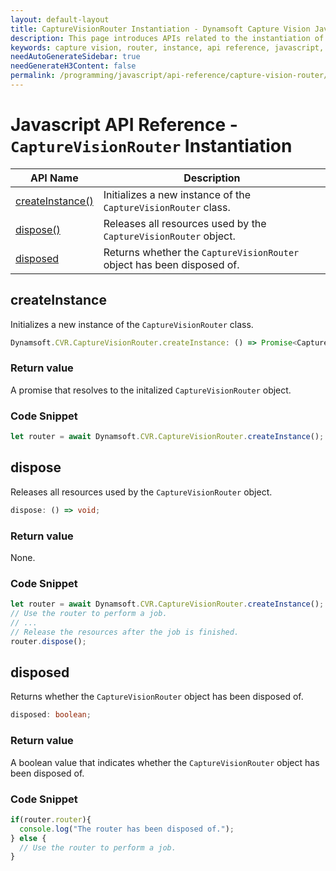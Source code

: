 ```yaml
---
layout: default-layout
title: CaptureVisionRouter Instantiation - Dynamsoft Capture Vision JavaScript Edition API
description: This page introduces APIs related to the instantiation of CaptureVisionRouter of Dynamsoft Capture Vision JavaScript Edition.
keywords: capture vision, router, instance, api reference, javascript, js
needAutoGenerateSidebar: true
needGenerateH3Content: false
permalink: /programming/javascript/api-reference/capture-vision-router/instantiate.html
---
```


# Javascript API Reference - `CaptureVisionRouter` Instantiation

| API Name                            | Description                                                            |
| ----------------------------------- | ---------------------------------------------------------------------- |
| [createInstance()](#createinstance) | Initializes a new instance of the `CaptureVisionRouter` class.         |
| [dispose()](#dispose)               | Releases all resources used by the `CaptureVisionRouter` object.       |
| [disposed](#disposed)               | Returns whether the `CaptureVisionRouter` object has been disposed of. |


## createInstance

Initializes a new instance of the `CaptureVisionRouter` class.

```typescript
Dynamsoft.CVR.CaptureVisionRouter.createInstance: () => Promise<CaptureVisionRouter>;
```

### Return value

A promise that resolves to the initalized `CaptureVisionRouter` object.

### Code Snippet

```js
let router = await Dynamsoft.CVR.CaptureVisionRouter.createInstance();
```

## dispose

Releases all resources used by the `CaptureVisionRouter` object.

```typescript
dispose: () => void;
```

### Return value

None.

### Code Snippet

```js
let router = await Dynamsoft.CVR.CaptureVisionRouter.createInstance();
// Use the router to perform a job.
// ...
// Release the resources after the job is finished.
router.dispose();
```

## disposed

Returns whether the `CaptureVisionRouter` object has been disposed of.

```typescript
disposed: boolean;
```

### Return value

A boolean value that indicates whether the `CaptureVisionRouter` object has been disposed of.

### Code Snippet

```js
if(router.router){
  console.log("The router has been disposed of.");
} else {
  // Use the router to perform a job.
}
```
